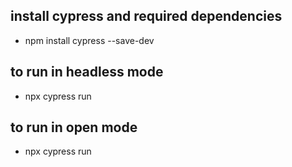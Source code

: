 ## install cypress and required dependencies
 - npm install cypress --save-dev
## to run in headless mode 
 - npx cypress run 
## to run in open mode
 - npx cypress run 